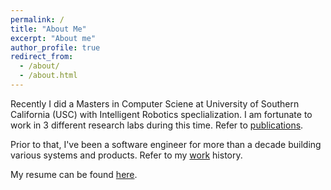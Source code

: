 ```yaml
---
permalink: /
title: "About Me"
excerpt: "About me"
author_profile: true
redirect_from: 
  - /about/
  - /about.html
---
```


Recently I did a Masters in Computer Sciene at University of Southern California (USC) with Intelligent Robotics speclialization. I am fortunate to work in 3 different research labs during this time. Refer to [publications](https://pradeepkadubandi.github.io/publications/).

Prior to that, I've been a software engineer for more than a decade building various systems and products.
Refer to my [work](https://pradeepkadubandi.github.io/work/) history.

My resume can be found [here](https://pradeepkadubandi.github.io/cv/).